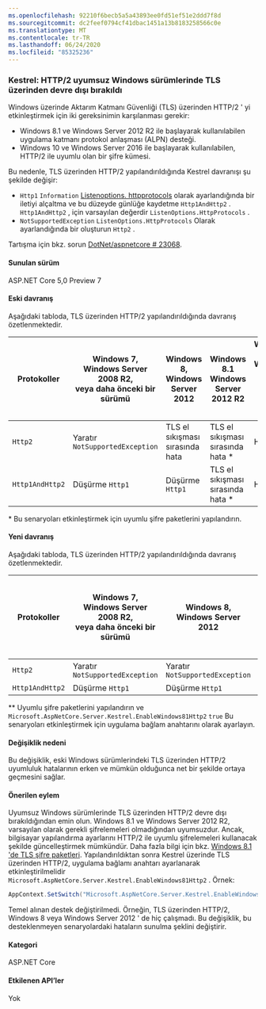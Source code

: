 ```yaml
---
ms.openlocfilehash: 92210f6becb5a5a43893ee0fd51ef51e2ddd7f8d
ms.sourcegitcommit: dc2feef0794cf41dbac1451a13b8183258566c0e
ms.translationtype: MT
ms.contentlocale: tr-TR
ms.lasthandoff: 06/24/2020
ms.locfileid: "85325236"
---
```

### <a name="kestrel-http2-disabled-over-tls-on-incompatible-windows-versions"></a>Kestrel: HTTP/2 uyumsuz Windows sürümlerinde TLS üzerinden devre dışı bırakıldı

Windows üzerinde Aktarım Katmanı Güvenliği (TLS) üzerinden HTTP/2 ' yi etkinleştirmek için iki gereksinimin karşılanması gerekir:

- Windows 8.1 ve Windows Server 2012 R2 ile başlayarak kullanılabilen uygulama katmanı protokol anlaşması (ALPN) desteği.
- Windows 10 ve Windows Server 2016 ile başlayarak kullanılabilen, HTTP/2 ile uyumlu olan bir şifre kümesi.

Bu nedenle, TLS üzerinden HTTP/2 yapılandırıldığında Kestrel davranışı şu şekilde değişir:

- `Http1` `Information` [Listenoptions. httpprotocols](/dotnet/api/microsoft.aspnetcore.server.kestrel.core.httpprotocols) olarak ayarlandığında bir iletiyi alçaltma ve bu düzeyde günlüğe kaydetme `Http1AndHttp2` . `Http1AndHttp2` , için varsayılan değerdir `ListenOptions.HttpProtocols` .
- `NotSupportedException` `ListenOptions.HttpProtocols` Olarak ayarlandığında bir oluşturun `Http2` .

Tartışma için bkz. sorun [DotNet/aspnetcore # 23068](https://github.com/dotnet/aspnetcore/issues/23068).

#### <a name="version-introduced"></a>Sunulan sürüm

ASP.NET Core 5,0 Preview 7

#### <a name="old-behavior"></a>Eski davranış

Aşağıdaki tabloda, TLS üzerinden HTTP/2 yapılandırıldığında davranış özetlenmektedir.

| Protokoller | Windows 7,<br />Windows Server 2008 R2,<br />veya daha önceki bir sürümü | Windows 8,<br />Windows Server 2012 | Windows 8.1<br />Windows Server 2012 R2 | Windows 10,<br />Windows Server 2016,<br />veya daha yeni |
|---------------|-----------------------------------------------|--------------------------------|-------------------------------------|------------------------------------------|
| `Http2`         | Yaratır `NotSupportedException`                   | TLS el sıkışması sırasında hata     | TLS el sıkışması sırasında hata &ast;     | Hata yok |
| `Http1AndHttp2` | Düşürme `Http1`                    | Düşürme `Http1`     | TLS el sıkışması sırasında hata &ast;     | Hata yok |

&ast; Bu senaryoları etkinleştirmek için uyumlu şifre paketlerini yapılandırın.

#### <a name="new-behavior"></a>Yeni davranış

Aşağıdaki tabloda, TLS üzerinden HTTP/2 yapılandırıldığında davranış özetlenmektedir.

| Protokoller | Windows 7,<br />Windows Server 2008 R2,<br />veya daha önceki bir sürümü | Windows 8,<br />Windows Server 2012 | Windows 8.1<br />Windows Server 2012 R2 | Windows 10,<br />Windows Server 2016,<br />veya daha yeni |
|---------------|-----------------------------------------------|--------------------------------|-------------------------------------|------------------------------------------|
| `Http2`         | Yaratır `NotSupportedException`                   | Yaratır `NotSupportedException`     | Throw `NotSupportedException`&ast;&ast;     | Hata yok |
| `Http1AndHttp2` | Düşürme `Http1`                    | Düşürme `Http1`     | `Http1`Düşürme&ast;&ast;     | Hata yok |

&ast;&ast; Uyumlu şifre paketlerini yapılandırın ve `Microsoft.AspNetCore.Server.Kestrel.EnableWindows81Http2` `true` Bu senaryoları etkinleştirmek için uygulama bağlam anahtarını olarak ayarlayın.

#### <a name="reason-for-change"></a>Değişiklik nedeni

Bu değişiklik, eski Windows sürümlerindeki TLS üzerinden HTTP/2 uyumluluk hatalarının erken ve mümkün olduğunca net bir şekilde ortaya geçmesini sağlar.

#### <a name="recommended-action"></a>Önerilen eylem

Uyumsuz Windows sürümlerinde TLS üzerinden HTTP/2 devre dışı bırakıldığından emin olun. Windows 8.1 ve Windows Server 2012 R2, varsayılan olarak gerekli şifrelemeleri olmadığından uyumsuzdur. Ancak, bilgisayar yapılandırma ayarlarını HTTP/2 ile uyumlu şifrelemeleri kullanacak şekilde güncelleştirmek mümkündür. Daha fazla bilgi için bkz. [Windows 8.1 'de TLS şifre paketleri](/windows/win32/secauthn/tls-cipher-suites-in-windows-8-1). Yapılandırıldıktan sonra Kestrel üzerinde TLS üzerinden HTTP/2, uygulama bağlamı anahtarı ayarlanarak etkinleştirilmelidir `Microsoft.AspNetCore.Server.Kestrel.EnableWindows81Http2` . Örnek:

```csharp
AppContext.SetSwitch("Microsoft.AspNetCore.Server.Kestrel.EnableWindows81Http2", true);
```

Temel alınan destek değiştirilmedi. Örneğin, TLS üzerinden HTTP/2, Windows 8 veya Windows Server 2012 ' de hiç çalışmadı. Bu değişiklik, bu desteklenmeyen senaryolardaki hataların sunulma şeklini değiştirir.

#### <a name="category"></a>Kategori

ASP.NET Core

#### <a name="affected-apis"></a>Etkilenen API’ler

Yok

<!--

#### Affected APIs

Not detectable via API analysis

-->
